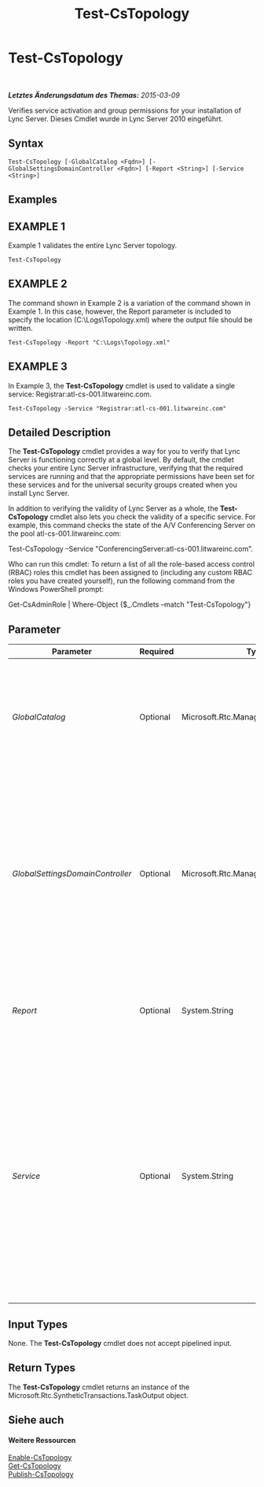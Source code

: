 ﻿---
title: Test-CsTopology
TOCTitle: Test-CsTopology
ms:assetid: 06ffa245-f1c7-46b7-9be6-5b291deda5c1
ms:mtpsurl: https://technet.microsoft.com/de-de/library/Gg398127(v=OCS.15)
ms:contentKeyID: 49293070
ms.date: 05/19/2016
mtps_version: v=OCS.15
ms.translationtype: HT
---

# Test-CsTopology

 

_**Letztes Änderungsdatum des Themas:** 2015-03-09_

Verifies service activation and group permissions for your installation of Lync Server. Dieses Cmdlet wurde in Lync Server 2010 eingeführt.

## Syntax

    Test-CsTopology [-GlobalCatalog <Fqdn>] [-GlobalSettingsDomainController <Fqdn>] [-Report <String>] [-Service <String>]

## Examples

## EXAMPLE 1

Example 1 validates the entire Lync Server topology.

    Test-CsTopology

## EXAMPLE 2

The command shown in Example 2 is a variation of the command shown in Example 1. In this case, however, the Report parameter is included to specify the location (C:\\Logs\\Topology.xml) where the output file should be written.

    Test-CsTopology -Report "C:\Logs\Topology.xml"

## EXAMPLE 3

In Example 3, the **Test-CsTopology** cmdlet is used to validate a single service: Registrar:atl-cs-001.litwareinc.com.

    Test-CsTopology -Service "Registrar:atl-cs-001.litwareinc.com"

## Detailed Description

The **Test-CsTopology** cmdlet provides a way for you to verify that Lync Server is functioning correctly at a global level. By default, the cmdlet checks your entire Lync Server infrastructure, verifying that the required services are running and that the appropriate permissions have been set for these services and for the universal security groups created when you install Lync Server.

In addition to verifying the validity of Lync Server as a whole, the **Test-CsTopology** cmdlet also lets you check the validity of a specific service. For example, this command checks the state of the A/V Conferencing Server on the pool atl-cs-001.litwareinc.com:

Test-CsTopology –Service "ConferencingServer:atl-cs-001.litwareinc.com".

Who can run this cmdlet: To return a list of all the role-based access control (RBAC) roles this cmdlet has been assigned to (including any custom RBAC roles you have created yourself), run the following command from the Windows PowerShell prompt:

Get-CsAdminRole | Where-Object {$\_.Cmdlets –match "Test-CsTopology"}

## Parameter


<table>
<colgroup>
<col style="width: 25%" />
<col style="width: 25%" />
<col style="width: 25%" />
<col style="width: 25%" />
</colgroup>
<thead>
<tr class="header">
<th>Parameter</th>
<th>Required</th>
<th>Type</th>
<th>Description</th>
</tr>
</thead>
<tbody>
<tr class="odd">
<td><p><em>GlobalCatalog</em></p></td>
<td><p>Optional</p></td>
<td><p>Microsoft.Rtc.Management.Deploy.Fqdn</p></td>
<td><p>Fully qualified domain name (FQDN) of a global catalog server in your domain. This parameter is not required if you are running the <strong>Test-CsTopology</strong> cmdlet on a computer with an account in your domain.</p></td>
</tr>
<tr class="even">
<td><p><em>GlobalSettingsDomainController</em></p></td>
<td><p>Optional</p></td>
<td><p>Microsoft.Rtc.Management.Deploy.Fqdn</p></td>
<td><p>FQDN of a domain controller where global settings are stored. If global settings are stored in the System container in Active Directory-Domänendienste, then this parameter must point to the root domain controller. If global settings are stored in the Configuration container, then any domain controller can be used and this parameter can be omitted.</p></td>
</tr>
<tr class="odd">
<td><p><em>Report</em></p></td>
<td><p>Optional</p></td>
<td><p>System.String</p></td>
<td><p>Enables you to specify a file path for the log file created when the cmdlet runs. For example: -Report &quot;C:\Logs\Topology.html&quot;</p></td>
</tr>
<tr class="even">
<td><p><em>Service</em></p></td>
<td><p>Optional</p></td>
<td><p>System.String</p></td>
<td><p>When present, the <strong>Test-CsTopology</strong> cmdlet limits its validation checks to the specified service. (Note that you can only specify one service at a time when using the Service parameter.) Services should be specified using the appropriate service ID; for example, this syntax refers to the Registrar service on the atl-cs-001.litwareinc.com pool: -Service &quot;Registrar:atl-cs-001.litwareinc.com&quot;.</p>
<p>If this parameter is not included then the entire topology will be validated.</p></td>
</tr>
</tbody>
</table>


## Input Types

None. The **Test-CsTopology** cmdlet does not accept pipelined input.

## Return Types

The **Test-CsTopology** cmdlet returns an instance of the Microsoft.Rtc.SyntheticTransactions.TaskOutput object.

## Siehe auch

#### Weitere Ressourcen

[Enable-CsTopology](enable-cstopology.md)  
[Get-CsTopology](get-cstopology.md)  
[Publish-CsTopology](publish-cstopology.md)


